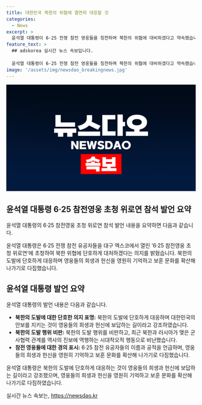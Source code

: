 ```yaml
---
title: 대한민국 북한의 위협에 결연히 대응할 것
categories:
  - News
excerpt: >
  윤석열 대통령이 6·25 전쟁 참전 영웅들을 칭찬하며 북한의 위협에 대비하겠다고 약속했습니다. 그는 북한의 도발을 비판하고, 대한민국을 지키는 것이 영웅들의 희생에 보답하는 길이라고 강조했습니다. 이에 대한민국의 안보를 위해 희생한 영웅들에 대한 보훈 문화를 확산하겠다는 다짐도 했습니다.
feature_text: >
  ## adskorea 실시간 뉴스 속보입니다.

  윤석열 대통령이 6·25 전쟁 참전 영웅들을 칭찬하며 북한의 위협에 대비하겠다고 약속했습니다. 그는 북한의 도발을 비판하고, 대한민국을 지키는 것이 영웅들의 희생에 보답하는 길이라고 강조했습니다. 이에 대한민국의 안보를 위해 희생한 영웅들에 대한 보훈 문화를 확산하겠다는 다짐도 했습니다.
image: '/assets/img/newsdao_breakingnews.jpg'
---
```


<p><img src="/assets/img/newsdao_breakingnews.jpg" alt="adskorea 속보" /></p>

<h2 data-ke-size="size26">윤석열 대통령 6·25 참전영웅 초청 위로연 참석 발언 요약</h2>

<p>윤석열 대통령의 6·25 참전영웅 초청 위로연 참석 발언 내용을 요약하면 다음과 같습니다.</p>

<p data-ke-size="size16">윤석열 대통령은 6·25 전쟁 참전 유공자들을 대구 엑스코에서 열린 ‘6·25 참전영웅 초청 위로연’에 초청하여 북한 위협에 단호하게 대처하겠다는 의지를 밝혔습니다. 북한의 도발에 단호하게 대응하며 영웅들의 희생과 헌신을 영원히 기억하고 보훈 문화를 확산해 나가기로 다짐했습니다.</p>

<h2 data-ke-size="size26">윤석열 대통령 발언 요약</h2>

<p>윤석열 대통령의 발언 내용은 다음과 같습니다.</p>

<ul>
  <li><b>북한의 도발에 대한 단호한 의지 표명:</b> 북한의 도발에 단호하게 대응하며 대한민국의 안보를 지키는 것이 영웅들의 희생과 헌신에 보답하는 길이라고 강조하였습니다.</li>
  <li><b>북한의 도발 행위 비판:</b> 북한의 도발 행위를 비판하고, 최근 북한과 러시아가 맺은 군사협력 관계를 역사의 진보에 역행하는 시대착오적 행동으로 비난했습니다.</li>
  <li><b>참전 영웅들에 대한 경의 표시:</b> 6·25 참전 유공자들의 이름과 공적을 언급하며, 영웅들의 희생과 헌신을 영원히 기억하고 보훈 문화를 확산해 나가기로 다짐했습니다.</li>
</ul>

<p data-ke-size="size16">윤석열 대통령은 북한의 도발에 단호하게 대응하는 것이 영웅들의 희생과 헌신에 보답하는 길이라고 강조했으며, 영웅들의 희생과 헌신을 영원히 기억하고 보훈 문화를 확산해 나가기로 다짐하였습니다.</p>
실시간 뉴스 속보는, <a href="https://newsdao.kr" rel="dofollow">https://newsdao.kr</a>


